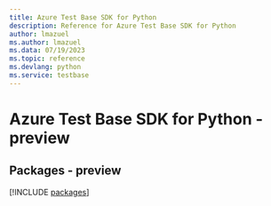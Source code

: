 ```yaml
---
title: Azure Test Base SDK for Python
description: Reference for Azure Test Base SDK for Python
author: lmazuel
ms.author: lmazuel
ms.data: 07/19/2023
ms.topic: reference
ms.devlang: python
ms.service: testbase
---
```

# Azure Test Base SDK for Python - preview
## Packages - preview
[!INCLUDE [packages](test-base-index.md)]